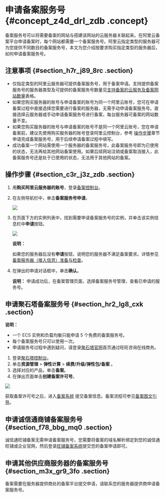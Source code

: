 # 申请备案服务号 {#concept_z4d_drl_zdb .concept}

备案服务号可以将需要备案的网站与搭建该网站的云服务器关联起来。在阿里云备案平台申请备案时，每个网站都需要一个备案服务号。阿里云指定类型的服务器可为您提供不同数目的备案服务号，本文为您介绍按要求购买指定类型的服务器后，如何申请备案服务号。

## 注意事项 {#section_h7r_j89_8rc .section}

-   仅指定类型的阿里云服务器可提供备案服务号，用于备案申请。支持提供备案服务号的服务器类型及可提供的备案服务号数量见[支持备案的云服务及备案网站数量](cn.zh-CN/ICP备案前准备/托管服务器及接入检查/备案服务器（接入信息）准备与检查.md#table_bob_0qy_xzo)表格。
-   如果您购买服务器的账号与申请备案的账号为同一个阿里云账号，您可在申请备案过程中直接选择您需要进行备案的服务器，无需手动申请备案服务号。直接选择云服务器或手动申请备案服务号进行备案，每台服务器可备案的网站数量不变。
-   如果您购买服务器的账号与申请备案的账号不是同一个阿里云账号，您在申请备案前，建议先使用购买服务器的账号登录阿里云控制台，参考 [操作步骤](#section_c3r_j3z_zdb)章节申请完成备案服务号，用于后续申请备案过程中填写。
-   成功备案一个网站需使用一个服务器的备案服务号，此备案服务号即为已使用的状态，无法再给其他网站备案使用。如果后续网站注销或备案取消接入，此备案服务号还是处于已使用的状态，无法用于其他网站的备案。

## 操作步骤 {#section_c3r_j3z_zdb .section}

1.  用**购买阿里云服务器的账号**，登录[备案控制台](https://bsn.console.aliyun.com/)。
2.  在左侧导航栏中，单击**备案服务号申请**。

    ![](http://static-aliyun-doc.oss-cn-hangzhou.aliyuncs.com/assets/img/14195/156439609845114_zh-CN.png)

3.  在页面下方的实例列表中，找到需要申请备案服务号的实例，并单击该实例信息栏中**申请**按钮。

    ![](http://static-aliyun-doc.oss-cn-hangzhou.aliyuncs.com/assets/img/14195/156439609845115_zh-CN.png)

    **说明：** 

    如果您的服务器后没有**申请**按钮，说明您的服务器不满足备案要求。详情参见[备案服务器（接入信息）准备与检查](cn.zh-CN/ICP备案前准备/托管服务器及接入检查/备案服务器（接入信息）准备与检查.md#)。

4.  在弹出的申请对话框中，单击**确认**。

    **说明：** 申请成功后，在备案管理页面，选择备案服务号管理，查看已申请的服务号。


## 申请聚石塔备案服务号 {#section_hr2_lg8_cxk .section}

**说明：** 

-   一个 ECS 实例和负载均衡只能申请 5 个免费的备案服务号。
-   每个备案服务号只可以使用一次。
-   申请服务号过程中遇到疑问，请登录[聚石塔官网](http://cloud.tmall.com/)首页通过旺旺咨询在线商务。

1.  登录[聚石塔控制台](http://cloud.tmall.com//console/resourceOverview.htm?spm=0.0.0.0.y2osJk)。
2.  单击**资源管理** \> **弹性计算** \> **续费/升级/弹性包/备案** 。
3.  选择对应的产品，单击**备案**。
4.  在弹出页面单击**创建备案许可号**。

![](http://static-aliyun-doc.oss-cn-hangzhou.aliyuncs.com/assets/img/14216/15643960985423_zh-CN.jpg)

获取备案许可号之后，进入[备案系统](https://beian.aliyun.com/order/selfBaIndex.htm) 提交备案信息。备案流程可参见[备案图文引导](../cn.zh-CN/ICP备案流程（PC端）/验证备案类型/首次备案.md#)。

## 申请诚信通商铺备案服务号 {#section_f78_bbg_mq0 .section}

诚信通旺铺备案无需申请备案服务号，您需要将备案的域名解析绑定到您的诚信通旺铺或企业官网，然后登录[旺铺备案系统](https://icpbeian.aliyun.com/order/selfBaIndex.htm)提交您的备案申请即可。

## 申请其他供应商服务器的备案服务号 {#section_m3x_gr9_3fo .section}

备案需要在服务器提供商处的备案平台提交申请，请联系您的服务器提供商申请备案服务号。

